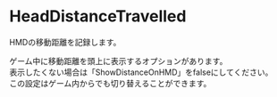 # HeadDistanceTravelled
HMDの移動距離を記録します。  
  
ゲーム中に移動距離を頭上に表示するオプションがあります。  
表示したくない場合は「ShowDistanceOnHMD」をfalseにしてください。  
この設定はゲーム内からでも切り替えることができます。
